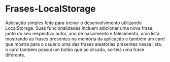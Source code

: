 # Frases-LocalStorage
Aplicação simples feita para treinar o desenvolvimento utilizando LocalStorage.
Suas funcionalidades incluem adicionar uma nova frase, junto do seu respectivo autor, ano de nascimento e falecimento, uma lista mostrando as frases presentes na memória da aplicação e também um card que mostra para o usuário uma das frases aleatórias presentes nessa lista, o card também possui um botão que ao clicado, sorteia uma frase diferente.
